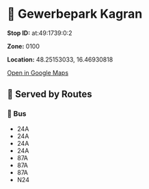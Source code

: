 # 🚉 Gewerbepark Kagran


**Stop ID:** at:49:1739:0:2

**Zone:** 0100

**Location:** 48.25153033, 16.46930818

[Open in Google Maps](https://www.google.com/maps?q=48.25153033,16.46930818)

## 🚆 Served by Routes

### 🚌 Bus
- 24A
- 24A
- 24A
- 24A
- 87A
- 87A
- 87A
- N24